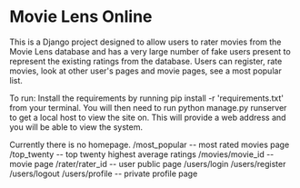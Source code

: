 # Movie Lens Online

This is a Django project designed to allow users to rater movies from the Movie Lens
database and has a very large number of fake users present to represent the existing
ratings from the database. Users can register, rate movies, look at other user's pages
and movie pages, see a most popular list.

To run: Install the requirements by running pip install -r 'requirements.txt' from
your terminal. You will then need to run python manage.py runserver to get a local
host to view the site on. This will provide a web address and you will be able to
view the system.


Currently there is no homepage.
/most_popular -- most rated movies page
/top_twenty -- top twenty highest average ratings
/movies/movie_id -- movie page
/rater/rater_id -- user public page
/users/login
/users/register
/users/logout
/users/profile -- private profile page
